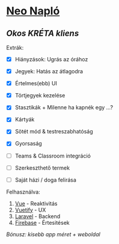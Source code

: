 # **[Neo Napló](https://neo-naplo.herokuapp.com/)**
## *Okos KRÉTA kliens*
Extrák:
 - [x] Hiányzások: Ugrás az órához
 - [x] Jegyek: Hatás az átlagodra
 - [x] Értelmes(ebb) UI
 - [x] Törtjegyek kezelése
 - [x] Stasztikák + Milenne ha kapnék egy ...?
 - [x] Kártyák
 - [x] Sötét mód & testreszabhatóság
 - [x] Gyorsaság
 - [ ] Teams & Classroom integráció
 - [ ] Szerkeszthető termek
 - [ ] Saját házi / doga felirása


Felhasználva:
1. [Vue](https://vuejs.org) - Reaktivitás
2. [Vuetify](https://vuetifyjs.com) - UX
3. [Laravel](https://laravel.com) - Backend
4. [Firebase](https://firebase.google.com/) - Értesitések

*Bónusz: kisebb app méret + weboldal*
